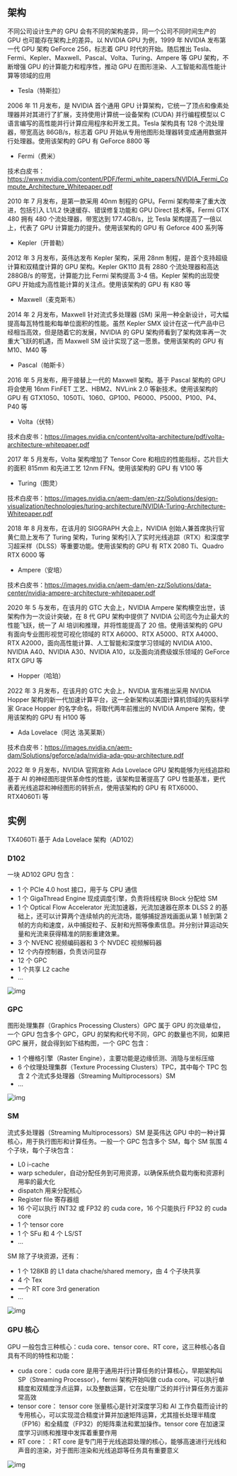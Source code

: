 ## 架构

不同公司设计生产的 GPU 会有不同的架构差异，同一个公司不同时间生产的 GPU 也可能存在架构上的差异。以 NVIDIA GPU 为例，1999 年 NVIDIA 发布第一代 GPU 架构 GeForce 256，标志着 GPU 时代的开始。随后推出 Tesla、Fermi、Kepler、Maxwell、Pascal、Volta、Turing、Ampere 等 GPU 架构，不断增强 GPU 的计算能力和程序性，推动 GPU 在图形渲染、人工智能和高性能计算等领域的应用

- Tesla（特斯拉）

2006 年 11 月发布，是 NVIDIA 首个通用 GPU 计算架构，它统一了顶点和像素处理器并对其进行了扩展，支持使用计算统一设备架构 (CUDA) 并行编程模型以 C 语言编写的高性能并行计算应用程序和开发工具。Tesla 架构具有 128 个流处理器，带宽高达 86GB/s，标志着 GPU 开始从专用他图形处理器转变成通用数据并行处理器。使用该架构的 GPU 有 GeForce 8800 等

- Fermi（费米）

技术白皮书：<https://www.nvidia.com/content/PDF/fermi_white_papers/NVIDIA_Fermi_Compute_Architecture_Whitepaper.pdf>

2010 年 7 月发布，是第一款采用 40nm 制程的 GPU。Fermi 架构带来了重大改进，包括引入 L1/L2 快速缓存、错误修复功能和 GPU Direct 技术等。Fermi GTX 480 拥有 480 个流处理器，带宽达到 177.4GB/s，比 Tesla 架构提高了一倍以上，代表了 GPU 计算能力的提升。使用该架构的 GPU 有 Geforce 400 系列等

- Kepler（开普勒）

2012 年 3 月发布，英伟达发布 Kepler 架构，采用 28nm 制程，是首个支持超级计算和双精度计算的 GPU 架构。Kepler GK110 具有 2880 个流处理器和高达 288GB/s 的带宽，计算能力比 Fermi 架构提高 3-4 倍。Kepler 架构的出现使 GPU 开始成为高性能计算的关注点。使用该架构的 GPU 有 K80 等

- Maxwell（麦克斯韦）

2014 年 2 月发布，Maxwell 针对流式多处理器 (SM) 采用一种全新设计，可大幅提高每瓦特性能和每单位面积的性能。虽然 Kepler SMX 设计在这一代产品中已经相当高效，但是随着它的发展，NVIDIA 的 GPU 架构师看到了架构效率再一次重大飞跃的机遇，而 Maxwell SM 设计实现了这一愿景。使用该架构的 GPU 有 M10、M40 等

- Pascal（帕斯卡）

2016 年 5 月发布，用于接替上一代的 Maxwell 架构。基于 Pascal 架构的 GPU 将会使用 16nm FinFET 工艺、HBM2、NVLink 2.0 等新技术。使用该架构的 GPU 有 GTX1050、1050Ti、1060、GP100、P6000、P5000、P100、P4、P40 等

- Volta（伏特）

技术白皮书：<https://images.nvidia.cn/content/volta-architecture/pdf/volta-architecture-whitepaper.pdf>

2017 年 5 月发布，Volta 架构增加了 Tensor Core 和相应的性能指标，芯片巨大的面积 815mm 和先进工艺 12nm FFN。使用该架构的 GPU 有 V100 等

- Turing（图灵）

技术白皮书：<https://images.nvidia.cn/aem-dam/en-zz/Solutions/design-visualization/technologies/turing-architecture/NVIDIA-Turing-Architecture-Whitepaper.pdf>

2018 年 8 月发布，在该月的 SIGGRAPH 大会上，NVIDIA 创始人兼首席执行官黄仁勋上发布了 Turing 架构，Turing 架构引入了实时光线追踪（RTX）和深度学习超采样（DLSS）等重要功能。使用该架构的 GPU 有 RTX 2080 Ti、Quadro RTX 6000 等

- Ampere（安培）

技术白皮书：<https://images.nvidia.cn/aem-dam/en-zz/Solutions/data-center/nvidia-ampere-architecture-whitepaper.pdf>

2020 年 5 与发布，在该月的 GTC 大会上，NVIDIA Ampere 架构横空出世，该架构作为一次设计突破，在 8 代 GPU 架构中提供了 NVIDIA 公司迄今为止最大的性能飞跃，统一了 AI 培训和推理，并将性能提高了 20 倍。使用该架构的 GPU 有面向专业图形视觉可视化领域的 RTX A6000、RTX A5000、RTX A4000、RTX A2000，面向高性能计算、人工智能和深度学习领域的 NVIDIA A100、NVIDIA A40、NVIDIA A30、NVIDIA A10，以及面向消费级娱乐领域的 GeForce RTX GPU 等

- Hopper（哈珀）

2022 年 3 月发布，在该月的 GTC 大会上，NVIDIA 宣布推出采用 NVIDIA Hopper 架构的新一代加速计算平台，这一全新架构以美国计算机领域的先驱科学家 Grace Hopper 的名字命名，将取代两年前推出的 NVIDIA Ampere 架构，使用该架构的 GPU 有 H100 等

- Ada Lovelace（阿达 洛芙莱斯）

技术白皮书：<https://images.nvidia.cn/aem-dam/Solutions/geforce/ada/nvidia-ada-gpu-architecture.pdf>

2022 年 9 月发布，NVIDIA 官网宣称 Ada Lovelace GPU 架构能够为光线追踪和基于 AI 的神经图形提供革命性的性能，该架构显著提高了 GPU 性能基准，更代表着光线追踪和神经图形的转折点，使用该架构的 GPU 有 RTX6000、RTX4060Ti 等

## 实例

TX4060Ti 基于 Ada Lovelace 架构（AD102）

### D102

一块 AD102 GPU 包含：

- 1 个 PCIe 4.0 host 接口，用于与 CPU 通信
- 1 个 GigaThread Engine 现成调度引擎，负责将线程块 Block 分配给 SM
- 1 个 Optical Flow Accelerator 光流加速器，光流加速器在原本 DLSS 2 的基础上，还可以计算两个连续帧内的光流场，能够捕捉游戏画面从第 1 帧到第 2 帧的方向和速度，从中捕捉粒子、反射和光照等像素信息。并分别计算运动矢量和光流来获得精准的阴影重建效果。
- 3 个 NVENC 视频编码器和 3 个 NVDEC 视频解码器
- 12 个内存控制器，负责访问显存
- 12 个 GPC
- 1 个共享 L2 cache
- ...

![img](.assets/NvidiaGPU架构/640-20240323235943152.png)

### GPC

图形处理集群（Graphics Processing Clusters）GPC 属于 GPU 的次级单位，一个 GPU 包含多个 GPC，GPU 的架构和代号不同，GPC 的数量也不同，如果把 GPC 展开，就会得到如下结构图，一个 GPC 包含：

- 1 个栅格引擎（Raster Engine），主要功能是边缘侦测、消隐与坐标压缩
- 6 个纹理处理集群（Texture Processing Clusters）TPC，其中每个 TPC 包含 2 个流式多处理器（Streaming Multiprocessors）SM
- ...

![img](.assets/NvidiaGPU架构/640-20240324000047991.png)

### SM

流式多处理器（Streaming Multiprocessors）SM 是英伟达 GPU 中的一种计算核心，用于执行图形和计算任务。一般一个 GPC 包含多个 SM，每个 SM 氛围 4 个子块，每个子块包含：

- L0 i-cache
- warp scheduler，自动分配任务到可用资源，以确保系统负载均衡和资源利用率的最大化
- dispatch 用来分配核心
- Register file 寄存器组
- 16 个可以执行 INT32 或 FP32 的 cuda core，16 个只能执行 FP32 的 cuda core
- 1 个 tensor core
- 1 个 SFu 和 4 个 LS/ST
- ...

SM 除了子块资源，还有：

- 1 个 128KB 的 L1 data chache/shared memory，由 4 个子块共享
- 4 个 Tex
- 一个 RT core 3rd generation
- ...

![img](.assets/NvidiaGPU架构/640-20240324000146427.png)

### GPU 核心

GPU 一般包含三种核心：cuda core、tensor core、RT core，这三种核心各自具有不同的特性和功能：

- cuda core： cuda core 是用于通用并行计算任务的计算核心，早期架构叫 SP（Streaming Processor），fermi 架构开始叫做 cuda core。可以执行单精度和双精度浮点运算，以及整数运算，它在处理广泛的并行计算任务方面非常高效
- tensor core： tensor core 张量核心是针对深度学习和 AI 工作负载而设计的专用核心，可以实现混合精度计算并加速矩阵运算，尤其擅长处理半精度（FP16）和全精度（FP32）的矩阵乘法和累加操作。tensor core 在加速深度学习训练和推理中发挥着重要作用
- RT core：：RT core 是专门用于光线追踪处理的核心，能够高速进行光线和声音的渲染，对于图形渲染和光线追踪等任务具有重要意义

![img](https://mmbiz.qpic.cn/mmbiz_png/3Ulmkt3NWat2kVckf8wXqQsGibpGicsvEqw9WqwS5jHk0RdGCibEk0ntGYDrjB8K8BW7smk64ZBvibunJe2N8JWmDw/640)
